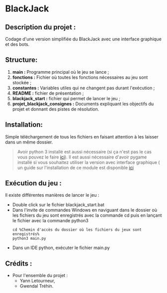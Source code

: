 # **BlackJack**

## Description du projet :
Codage d'une version simplifiée du BlackJack avec une interface graphique et des bots.

## Structure:
1. **main :** Programme principal où le jeu se lance ;
2. **fonctions :** Fichier où toutes les fonctions nécessaires au jeu sont stockée ;
3. **constantes :** Variables utiles qui ne changent pas durant l'exécution ;
4. **README :** fichier de présentation ;
5. **blackjack_start :** fichier qui permet de lancer le jeu ;
6. **projet_blackjack_consignes :** Documents expliquant les objectifs du projet et donnant des pistes de résolution.

## Installation:
Simple téléchargement de tous les fichiers en faisant attention à les laisser dans un même dossier.
> Avoir python 3 installé est aussi nécessaire (si ça n'est pas le cas vous pouvez le faire [ici](https://www.python.org/downloads/ "Téléchargent de la dernière version de python 3 par le site officiel")).
> Il est aussi nécessaire d'avoir pygame installé si vous souhaitez utiliser la version avec interface graphique ( un guide sur l'installation de ce module est disponible [ici](https://www.pygame.org/wiki/GettingStarted)

## Exécution du jeu :
Il existe différentes manières de lancer le jeu :
* Double click sur le fichier blackjack_start.bat
* Dans l'invite de commandes Windows en naviguant dans le dossier où les fichiers du jeu sont enregistrés avec la commande cd puis en lançant le fichier avec la commande python3
  ```console
  cd %Chemin d'accès du dossier où les fichiers du jeux sont enregistrés%
  python3 main.py
  ```
* Dans un IDE python, exécuter le fichier main.py

## Crédits :
* Pour l'ensemble du projet :
  * Yann Letourneur,
  * Gwendal Tréhin.
